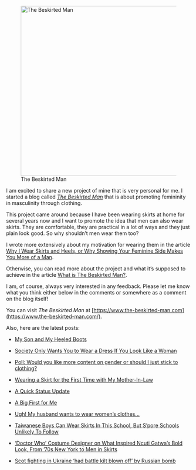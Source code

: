 <figure><img loading="lazy" decoding="async" src="avatar.jpg" alt="The Beskirted Man" style="width:462px;height:462px"><figcaption>The Beskirted Man</figcaption></figure>

I am excited to share a new project of mine that is very personal for me. I started a blog called *[The Beskirted Man](https://www.the-beskirted-man.com/)* that is about promoting femininity in masculinity through clothing.

This project came around because I have been wearing skirts at home for several years now and I want to promote the idea that men can also wear skirts. They are comfortable, they are practical in a lot of ways and they just plain look good. So why shouldn’t men wear them too?

I wrote more extensively about my motivation for wearing them in the article [Why I Wear Skirts and Heels, or Why Showing Your Feminine Side Makes You More of a Man](https://www.the-beskirted-man.com/skirts-and-dresses/why-i-wear-skirts-and-heels-or-why-showing-your-feminine-side-makes-you-more-of-a-man/).

Otherwise, you can read more about the project and what it’s supposed to achieve in the article [What is The Beskirted Man?](https://www.the-beskirted-man.com/general/what-is-the-beskirted-man/).

I am, of course, always very interested in any feedback. Please let me know what you think either below in the comments or somewhere as a comment on the blog itself!

You can visit *The Beskirted Man* at [https://www.the-beskirted-man.com](https://www.the-beskirted-man.com/).

Also, here are the latest posts:

-   [My Son and My Heeled Boots](https://www.the-beskirted-man.com/high-heels/my-son-and-my-heeled-boots/)
    
-   [Society Only Wants You to Wear a Dress If You Look Like a Woman](https://www.the-beskirted-man.com/in-the-media/society-only-wants-you-to-wear-a-dress-if-you-look-like-a-woman/)
    
-   [Poll: Would you like more content on gender or should I just stick to clothing?](https://www.the-beskirted-man.com/polls/poll-would-you-like-more-content-on-gender-or-should-i-just-stick-to-clothing/)
    
-   [Wearing a Skirt for the First Time with My Mother-In-Law](https://www.the-beskirted-man.com/personal-experiences/wearing-a-skirt-for-the-first-time-with-my-mother-in-law/)
    
-   [A Quick Status Update](https://www.the-beskirted-man.com/general/a-quick-status-update/)
    
-   [A Big First for Me](https://www.the-beskirted-man.com/in-the-media/a-big-first-for-me/)
    
-   [Ugh! My husband wants to wear women’s clothes…](https://www.the-beskirted-man.com/in-the-media/ugh-my-husband-wants-to-wear-womens-clothes/)
    
-   [Taiwanese Boys Can Wear Skirts In This School, But S’pore Schools Unlikely To Follow](https://www.the-beskirted-man.com/in-the-media/taiwanese-boys-can-wear-skirts-in-this-school-but-spore-schools-unlikely-to-follow/)
    
-   [‘Doctor Who’ Costume Designer on What Inspired Ncuti Gatwa’s Bold Look, From ’70s New York to Men in Skirts](https://www.the-beskirted-man.com/in-the-media/doctor-who-costume-designer-on-what-inspired-ncuti-gatwas-bold-look-from-70s-new-york-to-men-in-skirts/)
    
-   [Scot fighting in Ukraine ‘had battle kilt blown off’ by Russian bomb](https://www.the-beskirted-man.com/in-the-media/scot-fighting-in-ukraine-had-battle-kilt-blown-off-by-russian-bomb/)